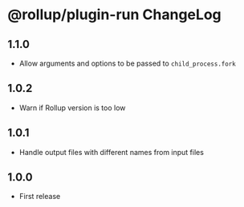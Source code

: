# @rollup/plugin-run ChangeLog

## 1.1.0

- Allow arguments and options to be passed to `child_process.fork`

## 1.0.2

- Warn if Rollup version is too low

## 1.0.1

- Handle output files with different names from input files

## 1.0.0

- First release
